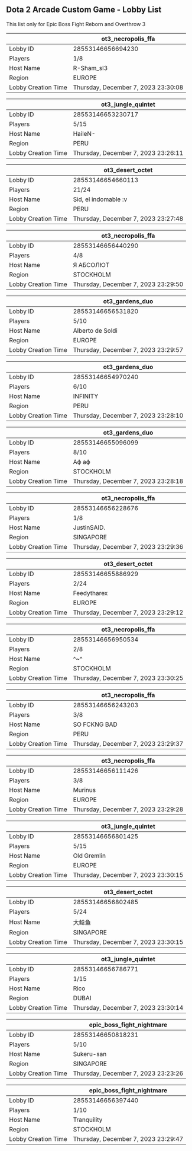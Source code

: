 ## Dota 2 Arcade Custom Game - Lobby List

This list only for Epic Boss Fight Reborn and Overthrow 3

|  | ot3_necropolis_ffa |
| ------ | ------ |
| Lobby ID | 28553146656694230 |
| Players | 1/8 |
| Host Name | R-Sham_sl3 |
| Region | EUROPE |
| Lobby Creation Time | Thursday, December 7, 2023 23:30:08 |


|  | ot3_jungle_quintet |
| ------ | ------ |
| Lobby ID | 28553146653230717 |
| Players | 5/15 |
| Host Name | HaileN- |
| Region | PERU |
| Lobby Creation Time | Thursday, December 7, 2023 23:26:11 |


|  | ot3_desert_octet |
| ------ | ------ |
| Lobby ID | 28553146654660113 |
| Players | 21/24 |
| Host Name | Sid, el indomable :v |
| Region | PERU |
| Lobby Creation Time | Thursday, December 7, 2023 23:27:48 |


|  | ot3_necropolis_ffa |
| ------ | ------ |
| Lobby ID | 28553146656440290 |
| Players | 4/8 |
| Host Name | Я АБСОЛЮТ |
| Region | STOCKHOLM |
| Lobby Creation Time | Thursday, December 7, 2023 23:29:50 |


|  | ot3_gardens_duo |
| ------ | ------ |
| Lobby ID | 28553146656531820 |
| Players | 5/10 |
| Host Name | Alberto de Soldi |
| Region | EUROPE |
| Lobby Creation Time | Thursday, December 7, 2023 23:29:57 |


|  | ot3_gardens_duo |
| ------ | ------ |
| Lobby ID | 28553146654970240 |
| Players | 6/10 |
| Host Name | INFINITY |
| Region | PERU |
| Lobby Creation Time | Thursday, December 7, 2023 23:28:10 |


|  | ot3_gardens_duo |
| ------ | ------ |
| Lobby ID | 28553146655096099 |
| Players | 8/10 |
| Host Name | Аф аф |
| Region | STOCKHOLM |
| Lobby Creation Time | Thursday, December 7, 2023 23:28:18 |


|  | ot3_necropolis_ffa |
| ------ | ------ |
| Lobby ID | 28553146656228676 |
| Players | 1/8 |
| Host Name | JustinSAID. |
| Region | SINGAPORE |
| Lobby Creation Time | Thursday, December 7, 2023 23:29:36 |


|  | ot3_desert_octet |
| ------ | ------ |
| Lobby ID | 28553146655886929 |
| Players | 2/24 |
| Host Name | Feedytharex |
| Region | EUROPE |
| Lobby Creation Time | Thursday, December 7, 2023 23:29:12 |


|  | ot3_necropolis_ffa |
| ------ | ------ |
| Lobby ID | 28553146656950534 |
| Players | 2/8 |
| Host Name | ^~^ |
| Region | STOCKHOLM |
| Lobby Creation Time | Thursday, December 7, 2023 23:30:25 |


|  | ot3_necropolis_ffa |
| ------ | ------ |
| Lobby ID | 28553146656243203 |
| Players | 3/8 |
| Host Name | SO FCKNG BAD |
| Region | PERU |
| Lobby Creation Time | Thursday, December 7, 2023 23:29:37 |


|  | ot3_necropolis_ffa |
| ------ | ------ |
| Lobby ID | 28553146656111426 |
| Players | 3/8 |
| Host Name | Murinus |
| Region | EUROPE |
| Lobby Creation Time | Thursday, December 7, 2023 23:29:28 |


|  | ot3_jungle_quintet |
| ------ | ------ |
| Lobby ID | 28553146656801425 |
| Players | 5/15 |
| Host Name | Old Gremlin |
| Region | EUROPE |
| Lobby Creation Time | Thursday, December 7, 2023 23:30:15 |


|  | ot3_desert_octet |
| ------ | ------ |
| Lobby ID | 28553146656802485 |
| Players | 5/24 |
| Host Name | 大鲶鱼 |
| Region | SINGAPORE |
| Lobby Creation Time | Thursday, December 7, 2023 23:30:15 |


|  | ot3_jungle_quintet |
| ------ | ------ |
| Lobby ID | 28553146656786771 |
| Players | 1/15 |
| Host Name | Rico |
| Region | DUBAI |
| Lobby Creation Time | Thursday, December 7, 2023 23:30:14 |


|  | epic_boss_fight_nightmare |
| ------ | ------ |
| Lobby ID | 28553146650818231 |
| Players | 5/10 |
| Host Name | Sukeru-san |
| Region | SINGAPORE |
| Lobby Creation Time | Thursday, December 7, 2023 23:23:26 |


|  | epic_boss_fight_nightmare |
| ------ | ------ |
| Lobby ID | 28553146656397440 |
| Players | 1/10 |
| Host Name | Tranquility |
| Region | STOCKHOLM |
| Lobby Creation Time | Thursday, December 7, 2023 23:29:47 |


